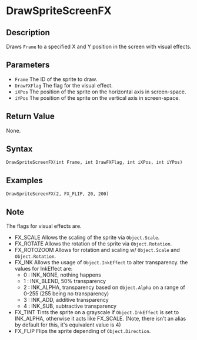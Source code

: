 # DrawSpriteScreenFX

## Description
Draws `Frame` to a specified X and Y position in the screen with visual effects.

## Parameters

- `Frame`
The ID of the sprite to draw.
- `DrawFXFlag`
The flag for the visual effect.
- `iXPos`
The position of the sprite on the horizontal axis in screen-space.
- `iYPos`
The position of the sprite on the vertical axis in screen-space.

## Return Value
None.

## Syntax
```
DrawSpriteScreenFX(int Frame, int DrawFXFlag, int iXPos, int iYPos)
```

## Examples
```
DrawSpriteScreenFX(2, FX_FLIP, 20, 200)
```

## Note
The flags for visual effects are.
- FX_SCALE
Allows the scaling of the sprite via `Object.Scale`.
- FX_ROTATE
Allows the rotation of the sprite via `Object.Rotation`.
- FX_ROTOZOOM
Allows for rotation and scaling w/ `Object.Scale` and `Object.Rotation`.
- FX_INK
Allows the usage of `Object.InkEffect` to alter transparency.
    the values for InkEffect are:
    - 0 : INK_NONE, nothing happens
    - 1 : INK_BLEND, 50% transparency
    - 2 : INK_ALPHA, transparency based on `Object.Alpha` on a range of 0-255 (255 being no transparency)
    - 3 : INK_ADD, additive transparency
    - 4 : INK_SUB, subtractive transparency
- FX_TINT
Tints the sprite on a grayscale if `Object.InkEffect` is set to INK_ALPHA, otherwise it acts like FX_SCALE. (Note, there isn't an alias by default for this, it's equivalent value is 4)
- FX_FLIP
Flips the sprite depending of `Object.Direction`.